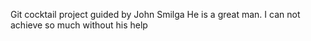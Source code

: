 Git cocktail project guided by John Smilga 
He is a great man. I can not achieve so much without his help 

